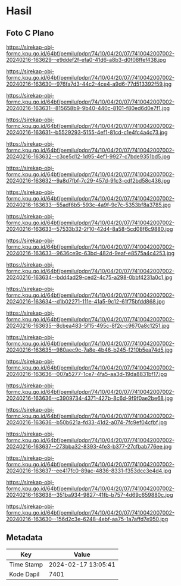 # Hasil

## Foto C Plano

https://sirekap-obj-formc.kpu.go.id/64bf/pemilu/pdpr/74/10/04/20/07/7410042007002-20240216-163629--e9ddef2f-efa0-41d6-a8b3-d0f08ffef438.jpg

https://sirekap-obj-formc.kpu.go.id/64bf/pemilu/pdpr/74/10/04/20/07/7410042007002-20240216-163630--976fa7d3-44c2-4ce4-a9d6-77d513392f59.jpg

https://sirekap-obj-formc.kpu.go.id/64bf/pemilu/pdpr/74/10/04/20/07/7410042007002-20240216-163631--815658b9-9b40-440c-8101-f80ed6d0e7f1.jpg

https://sirekap-obj-formc.kpu.go.id/64bf/pemilu/pdpr/74/10/04/20/07/7410042007002-20240216-163631--b5529293-5155-4ef1-81cd-c1e4fc4a4c73.jpg

https://sirekap-obj-formc.kpu.go.id/64bf/pemilu/pdpr/74/10/04/20/07/7410042007002-20240216-163632--c3ce5d12-1d95-4ef1-9927-c7bde9351bd5.jpg

https://sirekap-obj-formc.kpu.go.id/64bf/pemilu/pdpr/74/10/04/20/07/7410042007002-20240216-163632--9a8d7fbf-7c29-457d-91c3-cdf2bd58c436.jpg

https://sirekap-obj-formc.kpu.go.id/64bf/pemilu/pdpr/74/10/04/20/07/7410042007002-20240216-163633--55adf6b5-593c-4a9f-9c7c-5353bf8a3785.jpg

https://sirekap-obj-formc.kpu.go.id/64bf/pemilu/pdpr/74/10/04/20/07/7410042007002-20240216-163633--57533b32-2f10-42d4-8a58-5cd08f6c9880.jpg

https://sirekap-obj-formc.kpu.go.id/64bf/pemilu/pdpr/74/10/04/20/07/7410042007002-20240216-163633--9636ce9c-63bd-482d-9eaf-e8575a4c4253.jpg

https://sirekap-obj-formc.kpu.go.id/64bf/pemilu/pdpr/74/10/04/20/07/7410042007002-20240216-163634--bdd4ad29-ced2-4c75-a298-0bbf4231a0c1.jpg

https://sirekap-obj-formc.kpu.go.id/64bf/pemilu/pdpr/74/10/04/20/07/7410042007002-20240216-163634--d1b02271-111e-41a5-9c12-61f75bfdd868.jpg

https://sirekap-obj-formc.kpu.go.id/64bf/pemilu/pdpr/74/10/04/20/07/7410042007002-20240216-163635--8cbea483-5f15-495c-8f2c-c9670a8c1251.jpg

https://sirekap-obj-formc.kpu.go.id/64bf/pemilu/pdpr/74/10/04/20/07/7410042007002-20240216-163635--980aec9c-7a8e-4b46-b245-f210b5ea74d5.jpg

https://sirekap-obj-formc.kpu.go.id/64bf/pemilu/pdpr/74/10/04/20/07/7410042007002-20240216-163636--007a5277-1ce7-4fa5-aa3d-19da8831bf17.jpg

https://sirekap-obj-formc.kpu.go.id/64bf/pemilu/pdpr/74/10/04/20/07/7410042007002-20240216-163636--c3909734-4371-427b-8c6d-9f9f0ae2be68.jpg

https://sirekap-obj-formc.kpu.go.id/64bf/pemilu/pdpr/74/10/04/20/07/7410042007002-20240216-163636--b50b621a-fd33-41d2-a074-7fc9ef04cfbf.jpg

https://sirekap-obj-formc.kpu.go.id/64bf/pemilu/pdpr/74/10/04/20/07/7410042007002-20240216-163637--273bba32-8393-4fe3-b377-27cfbab776ee.jpg

https://sirekap-obj-formc.kpu.go.id/64bf/pemilu/pdpr/74/10/04/20/07/7410042007002-20240216-163637--ee417fc0-89ac-4836-8331-f353dcc3e4d4.jpg

https://sirekap-obj-formc.kpu.go.id/64bf/pemilu/pdpr/74/10/04/20/07/7410042007002-20240216-163638--351ba934-9827-41fb-b757-4d69c659880c.jpg

https://sirekap-obj-formc.kpu.go.id/64bf/pemilu/pdpr/74/10/04/20/07/7410042007002-20240216-163630--156d2c3e-6248-4ebf-aa75-1a7affd7e950.jpg


## Metadata

| Key        | Value               |
| ---------- | ------------------- |
| Time Stamp | 2024-02-17 13:05:41 |
| Kode Dapil | 7401                |



